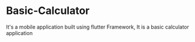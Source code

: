 # Basic-Calculator
It's a mobile application built using flutter Framework, It is a basic calculator application 
